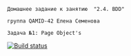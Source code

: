 ```Домашнее задание к занятию  "2.4. BDD"```

```группа QAMID-42 Елена Семенова```

```Задача №1: Page Object's ```

[![Build status](https://ci.appveyor.com/api/projects/status/jnhyof8qe7frn7el?svg=true)](https://ci.appveyor.com/project/SElena050622/gra61bdd)
